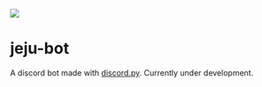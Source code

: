 ![](https://img.shields.io/appveyor/build/SyedAhkam/jeju-bot)
# jeju-bot
A discord bot made with [discord.py](https://github.com/Rapptz/discord.py).
Currently under development.
